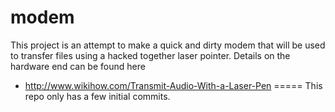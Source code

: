 modem
=====
This project is an attempt to make a quick and dirty modem that will be used to transfer files using a hacked together laser pointer. Details on the hardware end can be found here
+ http://www.wikihow.com/Transmit-Audio-With-a-Laser-Pen
=====
This repo only has a few initial commits.
